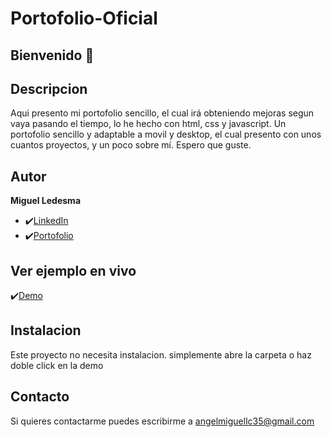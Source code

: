 # Portofolio-Oficial

## Bienvenido 👋

## Descripcion

Aqui presento mi portofolio sencillo, el cual irá obteniendo mejoras segun vaya pasando el tiempo, lo he hecho con html, css y javascript.
Un portofolio sencillo y adaptable a movil y desktop, el cual presento con unos cuantos proyectos, y un poco sobre mí. Espero que guste.

## Autor
**Miguel Ledesma**

* ✔️[LinkedIn](https://www.linkedin.com/in/miguelledesmac)
* ✔️[Portofolio](https://miguelledesmac.github.io/Portofolio-Oficial/)

## Ver ejemplo en vivo
✔️[Demo](https://miguelledesmac.github.io/Portofolio-Oficial/)

## Instalacion
Este proyecto no necesita instalacion. simplemente abre la carpeta o haz doble click en la demo

## Contacto
Si quieres contactarme puedes escribirme a angelmiguellc35@gmail.com

